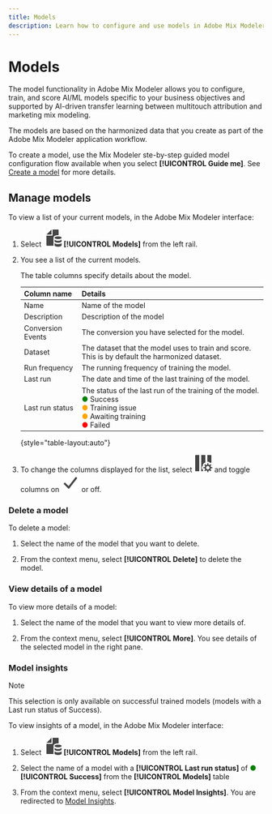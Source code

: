 ```yaml
---
title: Models
description: Learn how to configure and use models in Adobe Mix Modeler.
---
```


# Models

The model functionality in Adobe Mix Modeler allows you to configure, train, and score AI/ML models specific to your business objectives and supported by AI-driven transfer learning between multitouch attribution and marketing mix modeling. 

The models are based on the harmonized data that you create as part of the Adobe Mix Modeler application workflow.

To create a model, use the Mix Modeler ste-by-step guided model configuration flow available when you select **[!UICONTROL Guide me]**. See [Create a model](create.md) for more details.

## Manage models

To view a list of your current models, in the Adobe Mix Modeler interface:

1. Select ![](../assets/icons/FileData.svg) **[!UICONTROL Models]** from the left rail.
   
1. You see a list of the current models.

    The table columns specify details about the model.

    | Column name | Details |
    |---|---|
    | Name | Name of the model |
    | Description | Description of the model |
    | Conversion Events | The conversion you have selected for the model. |
    | Dataset | The dataset that the model uses to train and score. This is by default the harmonized dataset. |
    | Run frequency | The running frequency of training the model. |
    | Last run | The date and time of the last training of the model. |
    | Last run status | The status of the last run of the training of the model. <br/><span style="color:green">●</span> Success<br/><span style="color:orange">●</span> Training issue<br/> <span style="color:orange">●</span> Awaiting training <br/><span style="color:red">●</span> Failed|

    {style="table-layout:auto"}

1. To change the columns displayed for the list, select ![Column settings](../assets/icons/ColumnSetting.svg) and toggle columns on ![Check](../assets/icons/Checkmark.svg) or off.

### Delete a model

To delete a model:

   1. Select the name of the model that you want to delete.

   1. From the context menu, select **[!UICONTROL Delete]** to delete the model. 

### View details of a model

To view more details of a model:

   1. Select the name of the model that you want to view more details of.

   1. From the context menu, select **[!UICONTROL More]**. You see details of the selected model in the right pane.



### Model insights

>[!NOTE]
>
>This selection is only available on successful trained models (models with a Last run status of Success).
>

To view insights of a model, in the Adobe Mix Modeler interface:

   1. Select ![](../assets/icons/FileData.svg) **[!UICONTROL Models]** from the left rail.

   1. Select the name of a model with a **[!UICONTROL Last run status]** of <span style="color:green">●</span> **[!UICONTROL Success]** from the **[!UICONTROL Models]** table

   1. From the context menu, select **[!UICONTROL Model Insights]**. You are redirected to [Model Insights](insights.md).


